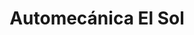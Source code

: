 ---
title: "Automecánica El Sol"
url: /quilpue/automecanica-el-sol/
shop: reparación de automóviles
---